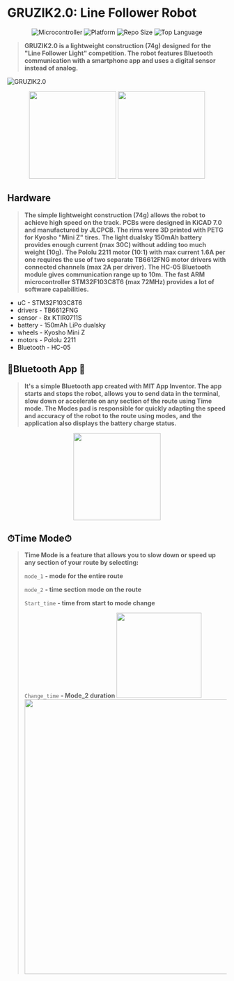 # GRUZIK2.0: Line Follower Robot

<div align="center">

![Microcontroller](https://img.shields.io/badge/uC-STM32F103C8T6-lime) ![Platform](https://img.shields.io/badge/Platform-STM32cubeIDE-darkcyan) ![Repo Size](https://img.shields.io/github/repo-size/NYDEREK/LineFollower_GRUZIK2.0-light) ![Top Language](https://img.shields.io/github/languages/top/NYDEREK/LineFollower_GRUZIK2.0-light)

</div>

> **GRUZIK2.0 is a lightweight construction (74g) designed for the "Line Follower Light" competition. The robot features Bluetooth communication with a smartphone app and uses a digital sensor instead of analog.**

![GRUZIK2.0](https://github.com/NYDEREK/LineFollower_GRUZIK2.0-light/assets/112076828/0cd45245-ee79-4929-86ba-0e2f9b55157a)

<div align="center">
  <img src="https://github.com/NYDEREK/LineFollower_GRUZIK2.0-light/assets/112076828/fe5838ad-ae66-4651-823d-7fa049178016" width="200"/>
  <img src="https://github.com/NYDEREK/LineFollower_GRUZIK2.0-light/assets/112076828/e688352e-b9cf-4387-a83c-95ce9aeba8c7" width="200"/>
</div>

## Hardware

> **The simple lightweight construction (74g) allows the robot to achieve high speed on the track.**
> **PCBs were designed in KiCAD 7.0 and manufactured by JLCPCB. The rims were 3D printed with PETG for Kyosho "Mini Z" tires.**
> **The light dualsky 150mAh battery provides enough current (max 30C) without adding too much weight (10g).**
> **The Pololu 2211 motor (10:1) with max current 1.6A per one requires the use of two separate TB6612FNG motor drivers with connected channels (max 2A per driver).**
> **The HC-05 Bluetooth module gives communication range up to 10m.**
> **The fast ARM microcontroller STM32F103C8T6 (max 72MHz) provides a lot of software capabilities.**

- uC - STM32F103C8T6
- drivers - TB6612FNG
- sensor - 8x KTIR0711S
- battery - 150mAh LiPo dualsky
- wheels - Kyosho Mini Z
- motors - Pololu 2211
- Bluetooth - HC-05

## 📱Bluetooth App 📱

> **It's a simple Bluetooth app created with MIT App Inventor. The app starts and stops the robot, allows you to send data in the terminal, slow down or accelerate on any section of the route using Time mode. The Modes pad is responsible for quickly adapting the speed and accuracy of the robot to the route using modes, and the application also displays the battery charge status.**

<div align="center">
  <img src="https://github.com/NYDEREK/LineFollower_GRUZIK2.0-light/assets/112076828/99308187-04be-49ce-bf4d-46ec42ed3cef" width="200"/>
</div>

## ⏱Time Mode⏱
> **Time Mode is a feature that allows you to slow down or speed up any section of your route by selecting:**
>
> `mode_1` **- mode for the entire route**
>
> `mode_2` **- time section mode on the route**
>
> `Start_time` **- time from start to mode change**
>
> `Change_time` **- Mode_2 duration**
<img src="https://github.com/NYDEREK/LineFollower_GRUZIK2.0-light/assets/112076828/f31179b3-dcbc-4551-86c7-9655d86f9fea" width="195"/><img src="https://github.com/NYDEREK/LineFollower_GRUZIK2.0-light/assets/112076828/6e4534ce-c543-4864-8fb3-f4f834b6377c" width="630"/>
